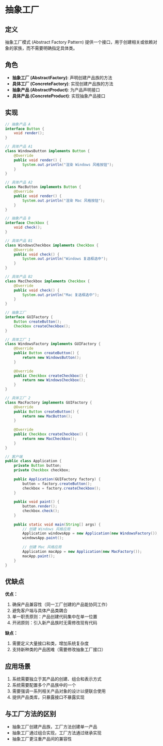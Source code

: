 # 抽象工厂

## 定义

抽象工厂模式 (Abstract Factory Pattern) 提供一个接口，用于创建相关或依赖对象的家族，而不需要明确指定具体类。

## 角色

- **抽象工厂 (AbstractFactory)**: 声明创建产品族的方法
- **具体工厂 (ConcreteFactory)**: 实现创建产品族的方法
- **抽象产品 (AbstractProduct)**: 为产品声明接口
- **具体产品 (ConcreteProduct)**: 实现抽象产品接口

## 实现

```java
// 抽象产品 A
interface Button {
    void render();
}

// 具体产品 A1
class WindowsButton implements Button {
    @Override
    public void render() {
        System.out.println("渲染 Windows 风格按钮");
    }
}

// 具体产品 A2
class MacButton implements Button {
    @Override
    public void render() {
        System.out.println("渲染 Mac 风格按钮");
    }
}

// 抽象产品 B
interface Checkbox {
    void check();
}

// 具体产品 B1
class WindowsCheckbox implements Checkbox {
    @Override
    public void check() {
        System.out.println("Windows 复选框选中");
    }
}

// 具体产品 B2
class MacCheckbox implements Checkbox {
    @Override
    public void check() {
        System.out.println("Mac 复选框选中");
    }
}

// 抽象工厂
interface GUIFactory {
    Button createButton();
    Checkbox createCheckbox();
}

// 具体工厂 1
class WindowsFactory implements GUIFactory {
    @Override
    public Button createButton() {
        return new WindowsButton();
    }
    
    @Override
    public Checkbox createCheckbox() {
        return new WindowsCheckbox();
    }
}

// 具体工厂 2
class MacFactory implements GUIFactory {
    @Override
    public Button createButton() {
        return new MacButton();
    }
    
    @Override
    public Checkbox createCheckbox() {
        return new MacCheckbox();
    }
}

// 客户端
public class Application {
    private Button button;
    private Checkbox checkbox;
    
    public Application(GUIFactory factory) {
        button = factory.createButton();
        checkbox = factory.createCheckbox();
    }
    
    public void paint() {
        button.render();
        checkbox.check();
    }
    
    public static void main(String[] args) {
        // 创建 Windows 风格应用
        Application windowsApp = new Application(new WindowsFactory());
        windowsApp.paint();
        
        // 创建 Mac 风格应用
        Application macApp = new Application(new MacFactory());
        macApp.paint();
    }
}
```

## 优缺点

**优点：**

1. 确保产品兼容性（同一工厂创建的产品能协同工作）
2. 避免客户端与具体产品类耦合
3. 单一职责原则：产品创建代码集中在单一位置
4. 开闭原则：引入新产品族时无需修改现有代码

**缺点：**

1. 需要定义大量接口和类，增加系统复杂度
2. 支持新种类的产品困难（需要修改抽象工厂接口）

## 应用场景

1. 系统需要独立于其产品的创建、组合和表示方式
2. 系统需要配置多个产品族中的一个
3. 需要强调一系列相关产品对象的设计以便联合使用
4. 提供产品类库，只暴露接口不暴露实现

## 与工厂方法的区别

- 抽象工厂创建产品族，工厂方法创建单一产品
- 抽象工厂通过组合实现，工厂方法通过继承实现
- 抽象工厂更注重产品间的兼容性
